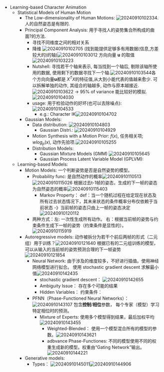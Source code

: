 - Learning-based Character Animation
  - Statistical Models of Human Motion
    - The Low-dimensionality of Human Motions: ![20240910102334](https://raw.githubusercontent.com/hwubh/Temp-Pics/main/20240910102334.png). 人的自然姿态是有限的.
    - Principal Component Analysis: 用于寻找人的姿势集合所构成的曲面?的方法. 
      - 寻找不同维度之间的相对关系
      - 降维
    ![20240910102705](https://raw.githubusercontent.com/hwubh/Temp-Pics/main/20240910102705.png)
    (找到能提供足够多有用数据(信息,方差较大的)的轴)![20240910103012](https://raw.githubusercontent.com/hwubh/Temp-Pics/main/20240910103012.png)
    方向向量 **u** 的取值![20240910103223](https://raw.githubusercontent.com/hwubh/Temp-Pics/main/20240910103223.png)
      - Nutshell: 寻找若干个轴来表示, 每当找到一个轴后, 剔除该轴所使用的数据, 使用剩下的数据寻找下一个轴.![20240910103544](https://raw.githubusercontent.com/hwubh/Temp-Pics/main/20240910103544.png)各个方向向量**u**都是 $X^T$$X$的特征值,从大到小能代表的值越来愈少. 可以拆解单独的动作, 其组合的轴越多, 动作与原本越接近.![20240910103622](https://raw.githubusercontent.com/hwubh/Temp-Pics/main/20240910103622.png)
      -> 95% of variance 能比较好的模拟.![20240910104030](https://raw.githubusercontent.com/hwubh/Temp-Pics/main/20240910104030.png)
      - usage: 用于检验动作的好坏(也可以去除噪点): ![20240910104533](https://raw.githubusercontent.com/hwubh/Temp-Pics/main/20240910104533.png)
        - e.g.: Character IK![20240910104702](https://raw.githubusercontent.com/hwubh/Temp-Pics/main/20240910104702.png)
    - Gaussian Models:       
      - Data distribution: ![20240910104803](https://raw.githubusercontent.com/hwubh/Temp-Pics/main/20240910104803.png)
        - Gaussian Distri.: ![20240910104929](https://raw.githubusercontent.com/hwubh/Temp-Pics/main/20240910104929.png)
      - Motion Synthesis with a Motion Prior: $f(x)$, 任务相关项; $wlog_{p}(x)$, 动作先验项.![20240910105255](https://raw.githubusercontent.com/hwubh/Temp-Pics/main/20240910105255.png)
      - Distribution Models: 
        - Gaussian Mixture Models (GMM) ![20240910105645](https://raw.githubusercontent.com/hwubh/Temp-Pics/main/20240910105645.png)
        - Gaussian Process Latent Variable Model (GPLVM):
  - Learning-based Models: 
    - Motion Models: 一个判断姿势是否是自然姿势的模型。
      - Probability func: 是自然动作的概率![20240910110513](https://raw.githubusercontent.com/hwubh/Temp-Pics/main/20240910110513.png)![20240910115026](https://raw.githubusercontent.com/hwubh/Temp-Pics/main/20240910115026.png) 根据过去t-1帧的姿态，生成的下一帧的姿态为自然姿态的概率![20240910115403](https://raw.githubusercontent.com/hwubh/Temp-Pics/main/20240910115403.png)
        - Markov Property： def：当一个随机过程在给定现在状态及所有过去状态情况下，其未来状态的条件概率分布仅依赖于当前状态 -》当前帧的姿态只由上一帧的姿态决定 ![20240910120112](https://raw.githubusercontent.com/hwubh/Temp-Pics/main/20240910120112.png)  
      - 两种方式：左: 一次性生成所有动作。 右：根据当前帧的姿势与约束条件生成下一帧的姿势（约束条件是显性的）。 ![20240910115919](https://raw.githubusercontent.com/hwubh/Temp-Pics/main/20240910115919.png)
    - Autoregressive models: 动作被拆分为若干个前后两帧的形式（二元组）用于训练？![20240910121640](https://raw.githubusercontent.com/hwubh/Temp-Pics/main/20240910121640.png) 根据已有的二元组训练的模型，可以从输入的当前帧的姿势预测合理的下一帧姿势![20240910121854](https://raw.githubusercontent.com/hwubh/Temp-Pics/main/20240910121854.png)
      - Neural Network: 由于涉及的维度较多，不好进行插值。使用神经网络模型进行拟合。 使用 stochastic gradient descent 求解最小值![20240910142435](https://raw.githubusercontent.com/hwubh/Temp-Pics/main/20240910142435.png)
        - stochastic gradient descent： ![20240910142655](https://raw.githubusercontent.com/hwubh/Temp-Pics/main/20240910142655.png)
        - Ambiguity Issue： 存在多个可能的结果
        - Hidden Variables： 约束条件：
      - PFNN（Phase-Functioned Neural Networks）： ![20240910143107](https://raw.githubusercontent.com/hwubh/Temp-Pics/main/20240910143107.png) 包含**控制**/**相位**参数， 每个专家（模型）学习特定相位时的预测。
        - Mixture of Experts: 使用多个模型得到结果，最后加权平均![20240910143455](https://raw.githubusercontent.com/hwubh/Temp-Pics/main/20240910143455.png)
          - Weighted-Blended： 使用一个模型混合所有的模型的参数。![20240910143621](https://raw.githubusercontent.com/hwubh/Temp-Pics/main/20240910143621.png)
          - adbvance Phase-Functiones: 不同的模型使用不同的权重生成新的模型。权重由“Gating Network”输出。![20240910144221](https://raw.githubusercontent.com/hwubh/Temp-Pics/main/20240910144221.png)
    - Generative models: 
      - Types： ![20240910145011](https://raw.githubusercontent.com/hwubh/Temp-Pics/main/20240910145011.png)![20240910144906](https://raw.githubusercontent.com/hwubh/Temp-Pics/main/20240910144906.png)